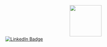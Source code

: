 <div id="header" align="center">
  <img src="https://media.giphy.com/media/9c4mnRnjfDlHizMGhJ/giphy.gif" width="100"/>
</div>
<div>
    <a href="www.linkedin.com/in/robert-johnson-2489551a4" target="_blank">
    <img src="https://img.shields.io/badge/LinkedIn-blue?style=for-the-badge&logo=linkedin&logoColor=white" alt="LinkedIn Badge"/>
    </a>
</div>